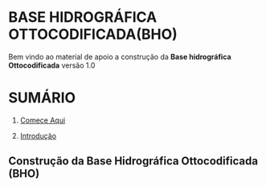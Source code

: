# BASE HIDROGRÁFICA OTTOCODIFICADA(BHO)

Bem vindo ao material de apoio a construção da **Base hidrográfica Ottocodificada** versão 1.0

# SUMÁRIO

1. [Comece Aqui](https://github.com/deamorim2/bho/blob/master/tutorial/01/PT-BR.md)

2. [Introdução](https://github.com/deamorim2/bho/blob/master/tutorial/02/PT-BR.md)

## Construção da Base Hidrográfica Ottocodificada (BHO)




